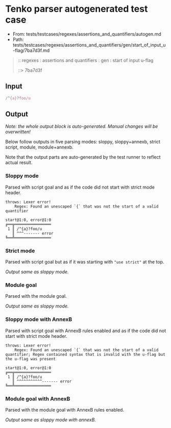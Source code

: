 # Tenko parser autogenerated test case

- From: tests/testcases/regexes/assertions_and_quantifiers/autogen.md
- Path: tests/testcases/regexes/assertions_and_quantifiers/gen/start_of_input_u-flag/7ba7d3f.md

> :: regexes : assertions and quantifiers : gen : start of input u-flag
>
> ::> 7ba7d3f

## Input


`````js
/^{a}?foo/u
`````

## Output

_Note: the whole output block is auto-generated. Manual changes will be overwritten!_

Below follow outputs in five parsing modes: sloppy, sloppy+annexb, strict script, module, module+annexb.

Note that the output parts are auto-generated by the test runner to reflect actual result.

### Sloppy mode

Parsed with script goal and as if the code did not start with strict mode header.

`````
throws: Lexer error!
    Regex: Found an unescaped `{` that was not the start of a valid quantifier

start@1:0, error@1:0
╔══╦════════════════
 1 ║ /^{a}?foo/u
   ║ ^^^------- error
╚══╩════════════════

`````

### Strict mode

Parsed with script goal but as if it was starting with `"use strict"` at the top.

_Output same as sloppy mode._

### Module goal

Parsed with the module goal.

_Output same as sloppy mode._

### Sloppy mode with AnnexB

Parsed with script goal with AnnexB rules enabled and as if the code did not start with strict mode header.

`````
throws: Lexer error!
    Regex: Found an unescaped `{` that was not the start of a valid quantifier; Regex contained syntax that is invalid with the u-flag but the u-flag was present

start@1:0, error@1:0
╔══╦════════════════
 1 ║ /^{a}?foo/u
   ║ ^^^^^^^^^^^------- error
╚══╩════════════════

`````

### Module goal with AnnexB

Parsed with the module goal with AnnexB rules enabled.

_Output same as sloppy mode with annexB._
